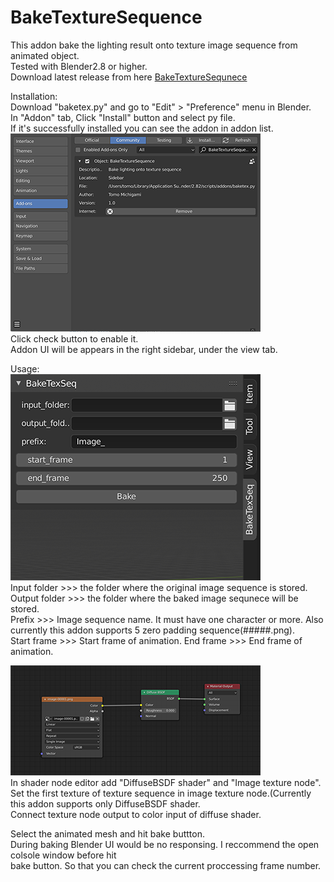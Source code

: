 # BakeTextureSequence
This addon bake the lighting result onto texture image sequence from animated object.  
Tested with Blender2.8 or higher.  
Download latest release from here [BakeTextureSequnece](https://github.com/naritomo1984/BakeTextureSequence/releases/tag/v1.0)



Installation:  
Download "baketex.py" and go to "Edit" > "Preference" menu in Blender.  
In "Addon" tab, Click "Install" button and select py file.   
If it's successfully installed you can see the addon in addon list.  
![sample](Install.png)  
Click check button to enable it.  
Addon UI will be appears in the right sidebar, under the view tab.


Usage:  
![sample](UI.png)  
Input folder >>> the folder where the original image sequence is stored.  
Output folder  >>> the folder where the baked image sequnece will be stored.  
Prefix >>> Image sequence name. It must have one character or more. Also currently this addon   supports 5 zero padding sequence(#####.png).  
Start frame >>> Start frame of animation.
End frame >>> End frame of animation.  

![sample](Shader.png)  
In shader node editor add "DiffuseBSDF shader" and "Image texture node". Set the first texture of texture sequence in image texture node.(Currently this addon supports only DiffuseBSDF shader.  
Connect texture node output to color input of diffuse shader.  

Select the animated mesh and hit bake buttton.  
During baking Blender UI would be no responsing. I reccommend the open colsole window before hit  
bake button. So that you can check the current proccessing frame number.  


